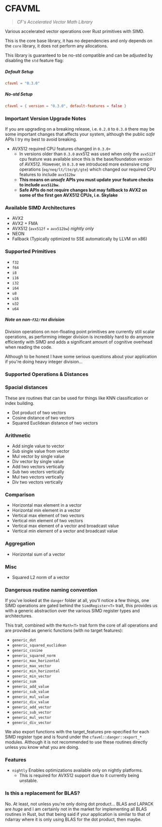 # CFAVML

> _CF's Accelerated Vector Math Library_

Various accelerated vector operations over Rust primitives with SIMD.

This is the core base library, it has no dependencies and only depends on the `core` library,
it does not perform any allocations.

This library is guaranteed to be no-std compatible and can be adjusted by disabling the `std`
feature flag:

##### Default Setup
```toml
cfavml = "0.3.0" 
```

##### No-std Setup
```toml
cfavml = { version = "0.3.0", default-features = false }
```

### Important Version Upgrade Notes

If you are upgrading on a breaking release, i.e. `0.2.0` to `0.3.0` there may be some important
changes that affects your system, although the public _safe_ APIs I try my best to avoid breaking.

- AVX512 required CPU features changed in `0.3.0+`
  * In versions older than `0.3.0` avx512 was used when only the `avx512f` cpu feature was available
    since this is the base/foundation version of AVX512. However, in `0.3.0` we introduced more extensive
    cmp operations (`eq/neq/lt/lte/gt/gte`) which changed our required CPU features to include `avx512bw`
  * **This means on _unsafe_ APIs you must update your feature checks to include `avx512bw`.** 
  * **Safe APIs do not require changes but may fallback to AVX2 on some of the first gen AVX512 CPUs, i.e. Skylake**

### Available SIMD Architectures

- AVX2
- AVX2 + FMA
- AVX512 (`avx512f` + `avx512bw`) _nightly only_
- NEON
- Fallback (Typically optimized to SSE automatically by LLVM on x86)

### Supported Primitives

- `f32`
- `f64`
- `i8`
- `i16`
- `i32`
- `i64`
- `u8`
- `u16`
- `u32`
- `u64`

##### Note on non-`f32/f64` division

Division operations on non-floating point primitives are currently still scalar
operations, as performing integer division is incredibly hard to do anymore efficiently
with SIMD and adds a significant amount of cognitive overhead when reading the code.

Although to be honest I have some serious questions about your application if you're doing 
heavy integer division...

### Supported Operations & Distances


### Spacial distances

These are routines that can be used for things like KNN classification or index building.

- Dot product of two vectors
- Cosine distance of two vectors
- Squared Euclidean distance of two vectors

### Arithmetic 

- Add single value to vector
- Sub single value from vector
- Mul vector by single value
- Div vector by single value
- Add two vectors vertically
- Sub two vectors vertically
- Mul two vectors vertically
- Div two vectors vertically

### Comparison

- Horizontal max element in a vector
- Horizontal min element in a vector
- Vertical max element of two vectors
- Vertical min element of two vectors
- Vertical max element of a vector and broadcast value
- Vertical min element of a vector and broadcast value

### Aggregation

- Horizontal sum of a vector

### Misc

- Squared L2 norm of a vector

### Dangerous routine naming convention

If you've looked at the `danger` folder at all, you'll notice a few things, one SIMD operations
are gated behind the `SimdRegister<T>` trait, this provides us with a generic abstraction
over the various SIMD register types and architectures.

This trait, combined with the `Math<T>` trait form the core of all operations and are
provided as generic functions (with no target features):

- `generic_dot`
- `generic_squared_euclidean`
- `generic_cosine`
- `generic_squared_norm`
- `generic_max_horizontal`
- `generic_max_vector`
- `generic_min_horizontal`
- `generic_min_vector`
- `generic_sum`
- `generic_add_value`
- `generic_sub_value`
- `generic_mul_value`
- `generic_div_value`
- `generic_add_vector`
- `generic_sub_vector`
- `generic_mul_vector`
- `generic_div_vector`

We also export functions with the target_features pre-specified for
each SIMD register type and is found under the `cfavml::danger::export_*` 
modules. Although it is not recommended to use these routines directly
unless you know what you are doing.

### Features

- `nightly` Enables optimizations available only on nightly platforms.
  * This is required for AVX512 support due to it currently being unstable.

### Is this a replacement for BLAS?

No. At least, not unless you're only doing dot product... BLAS and LAPACK are _huge_ and I am certainly
not in the market for implementing all BLAS routines in Rust, but that being said if your application is 
similar to that of ndarray where it is only using BLAS for the dot product, then maybe.

